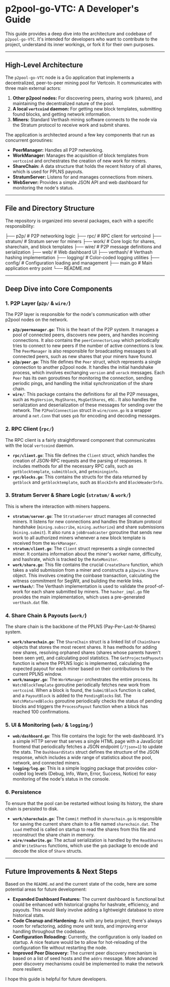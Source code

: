 # p2pool-go-VTC: A Developer's Guide

This guide provides a deep dive into the architecture and codebase of `p2pool-go-VTC`. It's intended for developers who want to contribute to the project, understand its inner workings, or fork it for their own purposes.

---

## High-Level Architecture

The `p2pool-go-VTC` node is a Go application that implements a decentralized, peer-to-peer mining pool for Vertcoin. It communicates with three main external actors:

1.  **Other p2pool nodes:** For discovering peers, sharing work (shares), and maintaining the decentralized nature of the pool.
2.  **A local `vertcoind` daemon:** For getting new block templates, submitting found blocks, and getting network information.
3.  **Miners:** Standard Verthash mining software connects to the node via the Stratum protocol to receive work and submit shares.

The application is architected around a few key components that run as concurrent goroutines:

* **PeerManager:** Handles all P2P networking.
* **WorkManager:** Manages the acquisition of block templates from `vertcoind` and orchestrates the creation of new work for miners.
* **ShareChain:** A data structure that holds the recent history of all shares, which is used for PPLNS payouts.
* **StratumServer:** Listens for and manages connections from miners.
* **WebServer:** Provides a simple JSON API and web dashboard for monitoring the node's status.

---

## File and Directory Structure

The repository is organized into several packages, each with a specific responsibility:

├── p2p/             # P2P networking logic
├── rpc/             # RPC client for vertcoind
├── stratum/         # Stratum server for miners
├── work/            # Core logic for shares, sharechain, and block templates
├── wire/            # P2P message definitions and serialization
├── web/             # Web dashboard UI
├── verthash/        # Verthash hashing implementation
├── logging/         # Color-coded logging utilities
├── config/          # Configuration loading and management
├── main.go          # Main application entry point
└── README.md

---

## Deep Dive into Core Components

### 1. P2P Layer (`p2p/` & `wire/`)

The P2P layer is responsible for the node's communication with other p2pool nodes on the network.

* **`p2p/peermanager.go`**: This is the heart of the P2P system. It manages a pool of connected peers, discovers new peers, and handles incoming connections. It also contains the `peerConnectorLoop` which periodically tries to connect to new peers if the number of active connections is low. The `PeerManager` is also responsible for broadcasting messages to all connected peers, such as new shares that your miners have found.
* **`p2p/peer.go`**: This file defines the `Peer` struct, which represents a single connection to another p2pool node. It handles the initial handshake process, which involves exchanging `version` and `verack` messages. Each `Peer` has its own goroutines for monitoring the connection, sending periodic pings, and handling the initial synchronization of the share chain.
* **`wire/`**: This package contains the definitions for all the P2P messages, such as `MsgVersion`, `MsgShares`, `MsgGetShares`, etc.. It also handles the serialization and deserialization of these messages for sending over the network. The `P2PoolConnection` struct in `wire/conn.go` is a wrapper around a `net.Conn` that uses `gob` for encoding and decoding messages.

### 2. RPC Client (`rpc/`)

The RPC client is a fairly straightforward component that communicates with the local `vertcoind` daemon.

* **`rpc/client.go`**: This file defines the `Client` struct, which handles the creation of JSON-RPC requests and the parsing of responses. It includes methods for all the necessary RPC calls, such as `getblocktemplate`, `submitblock`, and `getmininginfo`.
* **`rpc/blocks.go`**: This contains the structs for the data returned by `getblock` and `getblocktemplate`, such as `BlockInfo` and `BlockHeaderInfo`.

### 3. Stratum Server & Share Logic (`stratum/` & `work/`)

This is where the interaction with miners happens.

* **`stratum/server.go`**: The `StratumServer` struct manages all connected miners. It listens for new connections and handles the Stratum protocol handshake (`mining.subscribe`, `mining.authorize`) and share submissions (`mining.submit`). It also runs a `jobBroadcaster` goroutine that sends new work to all authorized miners whenever a new block template is received from the `WorkManager`.
* **`stratum/client.go`**: The `Client` struct represents a single connected miner. It contains information about the miner's worker name, difficulty, and hashrate, which is tracked by the `RateMonitor`.
* **`work/share.go`**: This file contains the crucial `CreateShare` function, which takes a valid submission from a miner and constructs a `p2pwire.Share` object. This involves creating the coinbase transaction, calculating the witness commitment for SegWit, and building the merkle links.
* **`verthash/`**: The Verthash implementation is used to validate the proof-of-work for each share submitted by miners. The `hasher_impl.go` file provides the main implementation, which uses a pre-generated `verthash.dat` file.

### 4. Share Chain & Payouts (`work/`)

The share chain is the backbone of the PPLNS (Pay-Per-Last-N-Shares) system.

* **`work/sharechain.go`**: The `ShareChain` struct is a linked list of `ChainShare` objects that stores the most recent shares. It has methods for adding new shares, resolving orphaned shares (shares whose parents haven't been seen yet), and calculating pool statistics. The `GetProjectedPayouts` function is where the PPLNS logic is implemented, calculating the expected payout for each miner based on their contributions to the current PPLNS window.
* **`work/manager.go`**: The `WorkManager` orchestrates the entire process. Its `WatchBlockTemplate` goroutine periodically fetches new work from `vertcoind`. When a block is found, the `SubmitBlock` function is called, and a `PayoutBlock` is added to the `PendingBlocks` list. The `WatchMaturedBlocks` goroutine periodically checks the status of pending blocks and triggers the `ProcessPayout` function when a block has reached 100 confirmations.

### 5. UI & Monitoring (`web/` & `logging/`)

* **`web/dashboard.go`**: This file contains the logic for the web dashboard. It's a simple HTTP server that serves a single HTML page with a JavaScript frontend that periodically fetches a JSON endpoint (`/?json=1`) to update the stats. The `DashboardStats` struct defines the structure of the JSON response, which includes a wide range of statistics about the pool, network, and connected miners.
* **`logging/log.go`**: This is a simple logging package that provides color-coded log levels (Debug, Info, Warn, Error, Success, Notice) for easy monitoring of the node's status in the console.

### 6. Persistence

To ensure that the pool can be restarted without losing its history, the share chain is persisted to disk.

* **`work/sharechain.go`**: The `Commit` method in `sharechain.go` is responsible for saving the current share chain to a file named `sharechain.dat`. The `Load` method is called on startup to read the shares from this file and reconstruct the share chain in memory.
* **`wire/readwrite.go`**: The actual serialization is handled by the `ReadShares` and `WriteShares` functions, which use the `gob` package to encode and decode the slice of `Share` structs.

---

## Future Improvements & Next Steps

Based on the `README.md` and the current state of the code, here are some potential areas for future development:

* **Expanded Dashboard Features:** The current dashboard is functional but could be enhanced with historical graphs for hashrate, efficiency, and payouts. This would likely involve adding a lightweight database to store historical stats.
* **Code Cleanup and Hardening:** As with any beta project, there's always room for refactoring, adding more unit tests, and improving error handling throughout the codebase.
* **Configuration Reloading:** Currently, the configuration is only loaded on startup. A nice feature would be to allow for hot-reloading of the configuration file without restarting the node.
* **Improved Peer Discovery:** The current peer discovery mechanism is based on a list of seed hosts and the `addrs` message. More advanced peer discovery mechanisms could be implemented to make the network more resilient.

I hope this guide is helpful for future developers.
